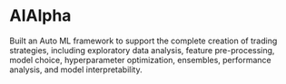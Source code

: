 # AIAlpha

Built an Auto ML framework to support the complete creation of trading strategies, including exploratory data analysis, feature pre-processing, model choice, hyperparameter optimization, ensembles, performance analysis, and model interpretability.
